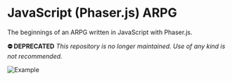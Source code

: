 # JavaScript (Phaser.js) ARPG
The beginnings of an ARPG written in JavaScript with Phaser.js.

**⛔️ DEPRECATED** *This repository is no longer maintained. Use of any kind is not recommended.*

![Example](https://i.imgur.com/gnnfUVL.png)
